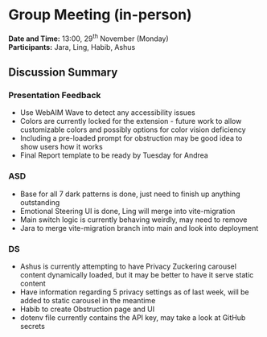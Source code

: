 # Group Meeting (in-person)
**Date and Time:** 13:00, 29<sup>th</sup> November (Monday)\
**Participants:** Jara, Ling, Habib, Ashus
## Discussion Summary
### Presentation Feedback
- Use WebAIM Wave to detect any accessibility issues
- Colors are currently locked for the extension - future work to allow customizable colors and possibly options for color vision deficiency
- Including a pre-loaded prompt for obstruction may be good idea to show users how it works
- Final Report template to be ready by Tuesday for Andrea
### ASD
- Base for all 7 dark patterns is done, just need to finish up anything outstanding
- Emotional Steering UI is done, Ling will merge into vite-migration
- Main switch logic is currently behaving weirdly, may need to remove
- Jara to merge vite-migration branch into main and look into deployment
### DS
- Ashus is currently attempting to have Privacy Zuckering carousel content dynamically loaded, but it may be better to have it serve static content
- Have information regarding 5 privacy settings as of last week, will be added to static carousel in the meantime
- Habib to create Obstruction page and UI
- dotenv file currently contains the API key, may take a look at GitHub secrets